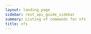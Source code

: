 ```yaml
---
layout: landing_page
sidebar: rest_api_guide_sidebar
summary: Listing of commands for nfs
title: nfs
---
```

